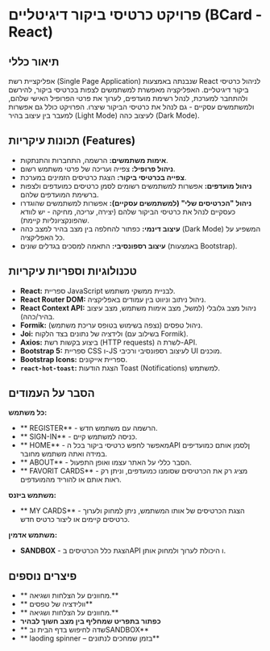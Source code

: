 # פרויקט כרטיסי ביקור דיגיטליים (BCard - React)

## תיאור כללי

אפליקציית רשת (Single Page Application) שנבנתה באמצעות React לניהול כרטיסי ביקור דיגיטליים. האפליקציה מאפשרת למשתמשים לצפות בכרטיסי ביקור, להירשם ולהתחבר למערכת, לנהל רשימת מועדפים, לערוך את פרטי הפרופיל האישי שלהם, ולמשתמשים עסקיים - גם לנהל את כרטיסי הביקור שיצרו. הפרויקט כולל גם אפשרות למעבר בין עיצוב בהיר (Light Mode) לעיצוב כהה (Dark Mode).

## תכונות עיקריות (Features)

- **אימות משתמשים:** הרשמה, התחברות והתנתקות.
- **ניהול פרופיל:** צפייה ועריכה של פרטי משתמש רשום.
- **צפייה בכרטיסי ביקור:** הצגת כרטיסים הזמינים במערכת.
- **ניהול מועדפים:** אפשרות למשתמשים רשומים לסמן כרטיסים כמועדפים ולצפות ברשימת המועדפים שלהם.
- **ניהול "הכרטיסים שלי" (למשתמשים עסקיים):** אפשרות למשתמשים שהוגדרו כעסקיים לנהל את כרטיסי הביקור שלהם (יצירה, עריכה, מחיקה - יש לוודא שהפונקציונליות קיימת).
- **עיצוב דינמי:** כפתור להחלפה בין מצב בהיר למצב כהה (Dark Mode) המשפיע על כל האפליקציה.
- **עיצוב רספונסיבי:** התאמה למסכים בגדלים שונים (באמצעות Bootstrap).

## טכנולוגיות וספריות עיקריות

- **React:** ספריית JavaScript לבניית ממשקי משתמש.
- **React Router DOM:** ניהול ניתוב וניווט בין עמודים באפליקציה.
- **React Context API:** ניהול מצב גלובלי (למשל, מצב אימות משתמש, מצב עיצוב בהיר/כהה).
- **Formik:** ניהול טפסים (נצפה בשימוש בטופס עריכת משתמש).
- **Joi:** ולידציה של נתונים בצד הלקוח (בשילוב עם Formik).
- **Axios:** ביצוע בקשות רשת (HTTP requests) לשרת ה-API.
- **Bootstrap 5:** ספריית CSS ו-JS לעיצוב רספונסיבי ורכיבי UI מוכנים.
- **Bootstrap Icons:** ספריית אייקונים.
- **`react-hot-toast`:** הצגת הודעות Toast (Notifications) למשתמש.

## הסבר על העמודים

**כל משתמש:**

- ** REGISTER** - הרשמה עם משתמש חדש.
- ** SIGN-IN** - כניסה למשתמש קיים.
- ** HOME** - מאפשר לחפש כרטיסי ביקור בכל הAPI ןלסמן אותם כמועדיפים במידה ואתה משתמש מחובר.
- ** ABOUT** - הסבר כללי על האתר עצמו ואופן התפעול.
- ** FAVORIT CARDS** - מציג רק את הכרטיסים שסומנו כמועדפים, וניתן רק ראות אותם או להוריד מהמועדפים.

**משתמש ביזנס:**

- ** MY CARDS** - הצגת הכרטיסים של אותו המשתמש, ניתן למחוק ולערוך כרטיסים קיימים או ליצור כרטיס חדש.

**משתמש אדמין:**

- **SANDBOX** - הצגת כלל הכרטיסים בAPI ו היכולת לערוך ולמחוק אותן.

## פיצרים נוספים

- ** מחוונים על הצלחות ושגיאה.**
- ** וולידציה של טפסים**
- ** מחוונים על הצלחות ושגיאה.**
- **כפתור בתפריט שמחליף בין מצב חשוך לבהיר**
- ** שדה לחיפוש בדף הבית ובSANDBOX**
- ** laoding spinner – בזמן שמחכים לנתונים**
